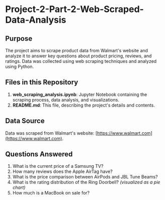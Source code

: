 # Project-2-Part-2-Web-Scraped-Data-Analysis
## Purpose
The project aims to scrape product data from Walmart's website and analyze it to answer key questions about product pricing, reviews, and ratings. Data was collected using web scraping techniques and analyzed using Python.

## Files in this Repository
1. **web_scraping_analysis.ipynb**: Jupyter Notebook containing the scraping process, data analysis, and visualizations.
2. **README.md**: This file, describing the project's details and contents.

## Data Source
Data was scraped from Walmart's website: [https://www.walmart.com](https://www.walmart.com).

## Questions Answered
1. What is the current price of a Samsung TV?
2. How many reviews does the Apple AirTag have?
3. What is the price comparison between AirPods and JBL Tune Beams?
4. What is the rating distribution of the Ring Doorbell? *(visualized as a pie chart)*
5. How much is a MacBook on sale for?
